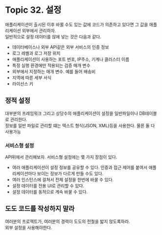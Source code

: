 # Topic 32. 설정

애플리케이션이 출시된 이후 바뀔 수도 있는 값에 코드가 의존하고 있다면 그 값을 애플리케이션 외부에서 관리하자.  
일반적으로 설정 데이터를 않에 넣는 것은 다음과 같다.
 - 데이터베이스나 외부 API같은 외부 서비스의 인증 정보
 - 로그 레벨과 로그 저장 위치
 - 애플리케이션이 사용하는 포트 번호, IP주소, 기계나 클러스터 이름
 - 특정 실행 환경에만 적용되는 검증 매개 변수
 - 외부에서 지정하는 매개 변수. 예를 들어 배송비
 - 지역에 따른 세부 서식
 - 라이선스 키

## 정적 설정
대부분의 프레임워크 그리고 상당수의 애플리케이션이 설정을 일반파일이나 DB테이블로 관리한다.  
정보를 일반 파일로 관리할 떄는 텍스트 형식(JSON, XML)등을 사용한다. 물론 둘 다 사용가능

### 서비스형 설정
API뒤에서 관리해보자. 서비스형 설정에는 몇 가지 장점이 있다. 
 - 여러 애플리케이션이 설정 정보를 공유할 수 있다. 인증과 접근 제어를 붙여서 애플리케이션마다 보이는 정보가 다르게 만들 수도 있다. 
 - 여러 인스턴스에 걸쳐서 전체 설정을 한번에 바꿀 수 있다.
 - 설정 데이터를 전용 UI로 관리할 수 있다.
 - 설정 데이터를 동적으로 계속 바꿀 수 있다.

## 도도 코드를 작성하지 말라
여러분의 프로젝트가, 여러분의 경력이 도도의 전철을 밟지 않도록하라.  
외부 설정을 사용해야한다. 


































